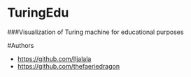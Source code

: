 # TuringEdu

###Visualization of Turing machine for educational purposes

#Authors

* https://github.com/Iljalala
* https://github.com/thefaeriedragon
